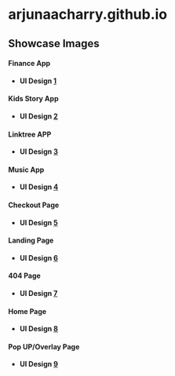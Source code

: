 # arjunaacharry.github.io



## Showcase Images
#### Finance App
- **UI Design [1](https://github.com/arjunaacharry/arjunaacharry.github.io/assets/115148574/12e29817-5ef8-4862-8a1f-da846e8af819)**

#### Kids Story App
- **UI Design [2](https://github.com/arjunaacharry/arjunaacharry.github.io/assets/115148574/0d6f2a04-9c01-412a-b252-702276bf4c2a)**

#### Linktree APP
- **UI Design [3](https://github.com/arjunaacharry/arjunaacharry.github.io/assets/115148574/1c7031de-5f09-4fcc-b7ad-b77a30f6a2b2)**

#### Music App
- **UI Design [4](https://github.com/arjunaacharry/arjunaacharry.github.io/assets/115148574/ee9396d6-67d5-4b05-b4cc-a90677e8a6bd)**

#### Checkout Page
- **UI Design [5](https://github.com/arjunaacharry/arjunaacharry.github.io/assets/115148574/e9e4d78c-59db-410f-9d10-bcd2fc4d8d05)**

#### Landing Page
- **UI Design [6](https://github.com/arjunaacharry/arjunaacharry.github.io/assets/115148574/adc97f12-428a-442f-8643-8d0c0c828f3c)**

#### 404 Page
- **UI Design [7](https://github.com/arjunaacharry/arjunaacharry.github.io/assets/115148574/e3b04a0f-7af3-415f-b4c4-afec33a7a0f9)**

#### Home Page
- **UI Design [8](https://github.com/arjunaacharry/arjunaacharry.github.io/assets/115148574/edb15676-0aca-42ac-9122-8ab60cf5b4ed)**

#### Pop UP/Overlay Page
- **UI Design [9](https://github.com/arjunaacharry/arjunaacharry.github.io/assets/115148574/0cbf6fc4-e2a3-4fff-bdbd-e8c223c6d817)**

